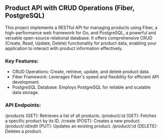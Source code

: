 ## Product API with CRUD Operations (Fiber, PostgreSQL)

This project implements a RESTful API for managing products using Fiber, a high-performance web framework for Go, and PostgreSQL, a powerful and versatile open-source relational database. It offers comprehensive CRUD (Create, Read, Update, Delete) functionality for product data, enabling your application to interact with product information effectively.

### Key Features:

- CRUD Operations: Create, retrieve, update, and delete product data.
- Fiber Framework: Leverages Fiber's speed and flexibility for efficient API development.
- PostgreSQL Database: Employs PostgreSQL for reliable and scalable data storage.

### API Endpoints:

/products (GET): Retrieves a list of all products.
/product/:id (GET): Fetches a specific product by its ID.
/create (POST): Creates a new product.
/product/:id/edit (PUT): Updates an existing product.
/product/:id (DELETE): Deletes a product.
